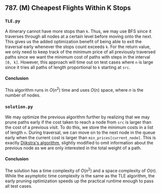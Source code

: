 ## 787. (M) Cheapest Flights Within K Stops

### `TLE.py`
A itinerary cannot have more stops than `k`. Thus, we may use BFS since it traverses through all nodes at a certain level before moving onto the next. This gives us the added optimization benefit of being able to exit the traversal early whenever the stops count exceeds `k`. For the return value, we only need to keep track of the minimum price of all previously traversed paths since we want the minimum cost of paths with steps in the interval `[0, k]`. However, this approach will time out on test cases where `n` is large since it tries all paths of length proportional to `k` starting at `src`.  

#### Conclusion
This algorithm runs in $O(n^2)$ time and uses $O(n)$ space, where $n$ is the number of nodes. 
  

### `solution.py`
We may optimize the previous algorithm further by realizing that we may prune paths early if the cost taken to reach a node from `src` is larger than the cost of a previous visit. To do this, we store the minimum costs in a list of length `n`. During traversal, we can move on to the next node in the queue early when the current cost is larger than `min_prices[current_node]`. This is exactly [Dijkstra's algorithm](https://en.wikipedia.org/wiki/Dijkstra%27s_algorithm), slightly modified to omit information about the previous node as we are only interested in the total weight of a path.  

#### Conclusion
The solution has a time complexity of $O(n^2)$ and a space complexity of $O(n)$. While the asymptotic time complexity is the same as the TLE algorithm, the early pruning optimization speeds up the practical runtime enough to pass all test cases.  
  

